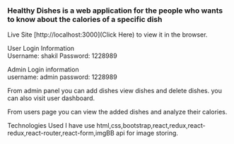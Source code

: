 ### Healthy Dishes is a web application for the people who wants to know about the calories of a specific dish

Live Site [http://localhost:3000](Click Here) to view it in the browser.

User Login Information<br />
Username: shakil
Password: 1228989

Admin Login information<br />
username: admin
password: 1228989

From admin panel
you can add dishes view dishes and delete dishes.
you can also visit user dashboard.

From users page
you can view the added dishes and analyze their calories.

Technologies Used
I have use html,css,bootstrap,react,redux,react-redux,react-router,react-form,imgBB api for image storing. 